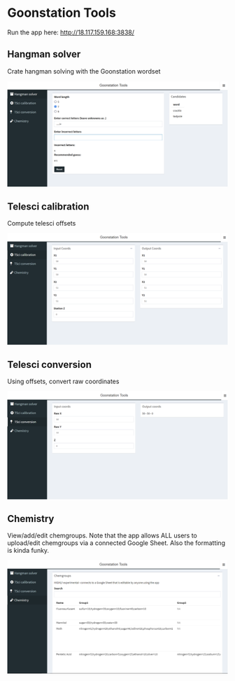 # Goonstation Tools
Run the app here: http://18.117.159.168:3838/

## Hangman solver
Crate hangman solving with the Goonstation wordset

![alt text](https://github.com/E-Y-M/GoonstationTools/blob/master/Preview%20images/Hangman.png)

## Telesci calibration
Compute telesci offsets

![alt text](https://github.com/E-Y-M/GoonstationTools/blob/master/Preview%20images/TSci%20calibration.png)

## Telesci conversion
Using offsets, convert raw coordinates

![alt text](https://github.com/E-Y-M/GoonstationTools/blob/master/Preview%20images/TSci%20conversion.png)

## Chemistry
View/add/edit chemgroups. Note that the app allows ALL users to upload/edit chemgroups via a connected Google Sheet. Also the formatting is kinda funky.

![alt text](https://github.com/E-Y-M/GoonstationTools/blob/master/Preview%20images/Chemistry.png)
